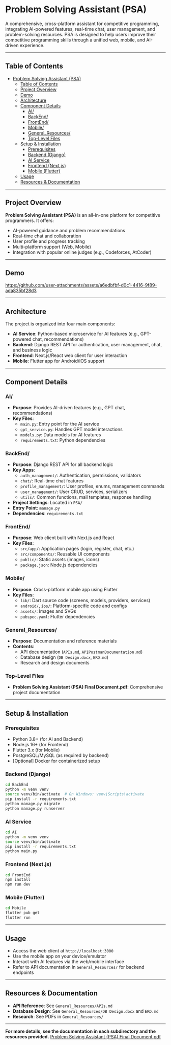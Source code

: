 # Problem Solving Assistant (PSA)

A comprehensive, cross-platform assistant for competitive programming, integrating AI-powered features, real-time chat, user management, and problem-solving resources. PSA is designed to help users improve their competitive programming skills through a unified web, mobile, and AI-driven experience.

---

## Table of Contents

- [Problem Solving Assistant (PSA)](#problem-solving-assistant-psa)
  - [Table of Contents](#table-of-contents)
  - [Project Overview](#project-overview)
  - [Demo](#demo)
  - [Architecture](#architecture)
  - [Component Details](#component-details)
    - [AI/](#ai)
    - [BackEnd/](#backend)
    - [FrontEnd/](#frontend)
    - [Mobile/](#mobile)
    - [General\_Resources/](#general_resources)
    - [Top-Level Files](#top-level-files)
  - [Setup \& Installation](#setup--installation)
    - [Prerequisites](#prerequisites)
    - [Backend (Django)](#backend-django)
    - [AI Service](#ai-service)
    - [Frontend (Next.js)](#frontend-nextjs)
    - [Mobile (Flutter)](#mobile-flutter)
  - [Usage](#usage)
  - [Resources \& Documentation](#resources--documentation)

---

## Project Overview

**Problem Solving Assistant (PSA)** is an all-in-one platform for competitive programmers. It offers:

- AI-powered guidance and problem recommendations
- Real-time chat and collaboration
- User profile and progress tracking
- Multi-platform support (Web, Mobile)
- Integration with popular online judges (e.g., Codeforces, AtCoder)

---

## Demo


https://github.com/user-attachments/assets/a6edbfbf-d0c1-4416-9f89-ada835bf28d3


---

## Architecture

The project is organized into four main components:

- **AI Service**: Python-based microservice for AI features (e.g., GPT-powered chat, recommendations)
- **Backend**: Django REST API for authentication, user management, chat, and business logic
- **Frontend**: Next.js/React web client for user interaction
- **Mobile**: Flutter app for Android/iOS support

---

## Component Details

### AI/

- **Purpose**: Provides AI-driven features (e.g., GPT chat, recommendations)
- **Key Files**:
  - `main.py`: Entry point for the AI service
  - `gpt_service.py`: Handles GPT model interactions
  - `models.py`: Data models for AI features
  - `requirements.txt`: Python dependencies

### BackEnd/

- **Purpose**: Django REST API for all backend logic
- **Key Apps**:
  - `auth_management/`: Authentication, permissions, validators
  - `chat/`: Real-time chat features
  - `profile_management/`: User profiles, enums, management commands
  - `user_management/`: User CRUD, services, serializers
  - `utils/`: Common functions, mail templates, response handling
- **Project Settings**: Located in `PSA/`
- **Entry Point**: `manage.py`
- **Dependencies**: `requirements.txt`

### FrontEnd/

- **Purpose**: Web client built with Next.js and React
- **Key Files**:
  - `src/app/`: Application pages (login, register, chat, etc.)
  - `src/components/`: Reusable UI components
  - `public/`: Static assets (images, icons)
  - `package.json`: Node.js dependencies

### Mobile/

- **Purpose**: Cross-platform mobile app using Flutter
- **Key Files**:
  - `lib/`: Dart source code (screens, models, providers, services)
  - `android/`, `ios/`: Platform-specific code and configs
  - `assets/`: Images and SVGs
  - `pubspec.yaml`: Flutter dependencies

### General_Resources/

- **Purpose**: Documentation and reference materials
- **Contents**:
  - API documentation (`APIs.md`, `APIPostmanDocumentation.md`)
  - Database design (`DB Design.docx`, `ERD.md`)
  - Research and design documents

### Top-Level Files

- **Problem Solving Assistant (PSA) Final Document.pdf**: Comprehensive project documentation

---

## Setup & Installation

### Prerequisites

- Python 3.8+ (for AI and Backend)
- Node.js 16+ (for Frontend)
- Flutter 3.x (for Mobile)
- PostgreSQL/MySQL (as required by backend)
- [Optional] Docker for containerized setup

### Backend (Django)

```bash
cd BackEnd
python -m venv venv
source venv/bin/activate  # On Windows: venv\Scripts\activate
pip install -r requirements.txt
python manage.py migrate
python manage.py runserver
```

### AI Service

```bash
cd AI
python -m venv venv
source venv/bin/activate
pip install -r requirements.txt
python main.py
```

### Frontend (Next.js)

```bash
cd FrontEnd
npm install
npm run dev
```

### Mobile (Flutter)

```bash
cd Mobile
flutter pub get
flutter run
```

---

## Usage

- Access the web client at `http://localhost:3000`
- Use the mobile app on your device/emulator
- Interact with AI features via the web/mobile interface
- Refer to API documentation in `General_Resources/` for backend endpoints

---

## Resources & Documentation

- **API Reference**: See `General_Resources/APIs.md`
- **Database Design**: See `General_Resources/DB Design.docx` and `ERD.md`
- **Research**: See PDFs in `General_Resources/`

---

**For more details, see the documentation in each subdirectory and the resources provided.**
[Problem Solving Assistant (PSA) Final Document.pdf](https://github.com/user-attachments/files/21233914/Problem.Solving.Assistant.PSA.Final.Document.pdf)
